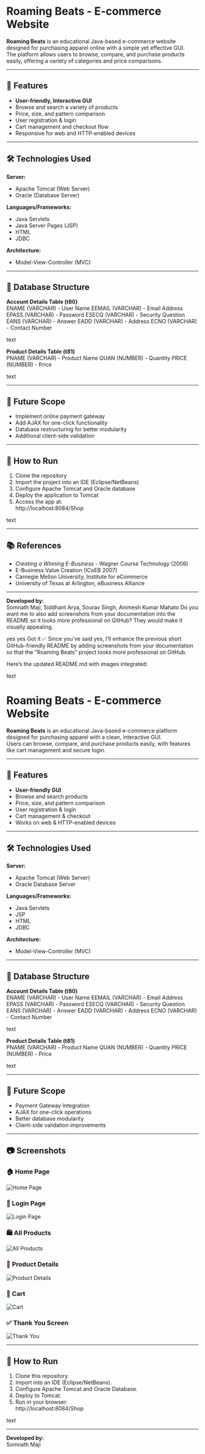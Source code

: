 # Roaming Beats - E-commerce Website

**Roaming Beats** is an educational Java-based e-commerce website designed for purchasing apparel online with a simple yet effective GUI.  
The platform allows users to browse, compare, and purchase products easily, offering a variety of categories and price comparisons.

---

## 📌 Features
- **User-friendly, Interactive GUI**
- Browse and search a variety of products
- Price, size, and pattern comparison
- User registration & login
- Cart management and checkout flow
- Responsive for web and HTTP-enabled devices

---

## 🛠 Technologies Used
**Server:**
- Apache Tomcat (Web Server)
- Oracle (Database Server)

**Languages/Frameworks:**
- Java Servlets
- Java Server Pages (JSP)
- HTML
- JDBC

**Architecture:**
- Model-View-Controller (MVC)

---

## 📂 Database Structure
**Account Details Table (t80)**  
ENAME (VARCHAR) - User Name
EEMAIL (VARCHAR) - Email Address
EPASS (VARCHAR) - Password
ESECQ (VARCHAR) - Security Question
EANS (VARCHAR) - Answer
EADD (VARCHAR) - Address
ECNO (VARCHAR) - Contact Number

text

**Product Details Table (t81)**  
PNAME (VARCHAR) - Product Name
QUAN (NUMBER) - Quantity
PRICE (NUMBER) - Price

text

---

## 🚀 Future Scope
- Implement online payment gateway
- Add AJAX for one-click functionality
- Database restructuring for better modularity
- Additional client-side validation

---

## 📖 How to Run
1. Clone the repository
2. Import the project into an IDE (Eclipse/NetBeans)
3. Configure Apache Tomcat and Oracle database
4. Deploy the application to Tomcat
5. Access the app at:  
http://localhost:8084/Shop

text

---

## 📚 References
- *Creating a Winning E-Business* - Wagner Course Technology (2006)
- E-Business Value Creation (ICoEB 2007)
- Carnegie Mellon University, Institute for eCommerce
- University of Texas at Arlington, eBusiness Alliance

---

**Developed by:**  
Somnath Maji, Siddhant Arya, Sourav Singh, Animesh Kumar Mahato
Do you want me to also add screenshots from your documentation into the README so it looks more professional on GitHub? They would make it visually appealing.

yes
yes
Got it ✅
Since you’ve said yes, I’ll enhance the previous short GitHub-friendly README by adding screenshots from your documentation so that the "Roaming Beats" project looks more professional on GitHub.

Here’s the updated README.md with images integrated:

text
# Roaming Beats - E-commerce Website

**Roaming Beats** is an educational Java-based e-commerce platform designed for purchasing apparel with a clean, interactive GUI.  
Users can browse, compare, and purchase products easily, with features like cart management and secure login.

---

## 📌 Features
- **User-friendly GUI**
- Browse and search products
- Price, size, and pattern comparison
- User registration & login
- Cart management & checkout
- Works on web & HTTP-enabled devices

---

## 🛠 Technologies Used
**Server:**
- Apache Tomcat (Web Server)
- Oracle Database Server

**Languages/Frameworks:**
- Java Servlets
- JSP
- HTML
- JDBC

**Architecture:**
- Model-View-Controller (MVC)

---

## 📂 Database Structure
**Account Details Table (t80)**  
ENAME (VARCHAR) - User Name
EEMAIL (VARCHAR) - Email Address
EPASS (VARCHAR) - Password
ESECQ (VARCHAR) - Security Question
EANS (VARCHAR) - Answer
EADD (VARCHAR) - Address
ECNO (VARCHAR) - Contact Number

text

**Product Details Table (t81)**  
PNAME (VARCHAR) - Product Name
QUAN (NUMBER) - Quantity
PRICE (NUMBER) - Price

text

---

## 🚀 Future Scope
- Payment Gateway Integration
- AJAX for one-click operations
- Better database modularity
- Client-side validation improvements

---

## 📷 Screenshots  

### 🏠 Home Page
![Home Page](screenshots/homepage.png)

### 🔑 Login Page
![Login Page](screenshots/login.png)

### 🛍 All Products
![All Products](screenshots/all_products.png)

### 👕 Product Details
![Product Details](screenshots/product_details.png)

### 🛒 Cart
![Cart](screenshots/cart.png)

### ✅ Thank You Screen
![Thank You](screenshots/thankyou.png)

---

## 📖 How to Run
1. Clone this repository.
2. Import into an IDE (Eclipse/NetBeans).
3. Configure Apache Tomcat and Oracle Database.
4. Deploy to Tomcat.
5. Run in your browser:  
http://localhost:8084/Shop

text

---

**Developed by:**  
Somnath Maji
